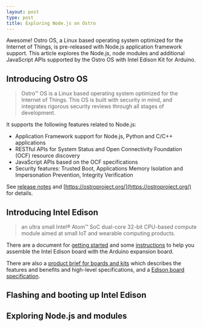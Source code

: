 ```yaml
---
layout: post
type: post
title: Exploring Node.js on Ostro
---
```


Awesome! Ostro OS, a Linux based operating system optimized for the Internet of
Things, is pre-released with Node.js application framework support. This article
explores the Node.js, node modules and additional JavaScript APIs supported by
the Ostro OS with Intel Edison Kit for Arduino.

## Introducing Ostro OS

> Ostro™ OS is a Linux based operating system optimized for the Internet of
  Things. This OS is built with security in mind, and integrates rigorous
  security reviews through all stages of development.

It supports the following features related to Node.js:

* Application Framework support for Node.js, Python and C/C++ applications
* RESTful APIs for System Status and Open Connectivity Foundation (OCF)
  resource discovery
* JavaScript APIs based on the OCF specifications
* Security features: Trusted Boot, Applications Memory Isolation and
  Impersonation Prevention, Integrity Verification

See [release notes](https://github.com/ostroproject/ostro-os/releases) and
[https://ostroproject.org/](https://ostroproject.org/) for details.

## Introducing Intel Edison

> an ultra small Intel® Atom™ SoC dual-core 32-bit CPU-based compute module
  aimed at small IoT and wearable computing products.

There are a document for [getting
started](https://software.intel.com/en-us/iot/library/edison-getting-started)
and some
[instructions](https://software.intel.com/en-us/assembling-intel-edison-board-with-arduino-expansion-board)
to help you assemble the Intel Edison board with the Arduino expansion board.
  
There are also a [product brief for boards and
kits](http://www.intel.com/content/www/us/en/support/boards-and-kits/000005664.html)
which describes the features and benefits and high-level specifications, and a
[Edison board
specification](http://download.intel.com/support/edison/sb/edison_pb_331179002.pdf).

## Flashing and booting up Intel Edison

## Exploring Node.js and modules
